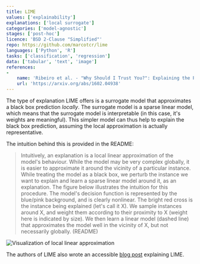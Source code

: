 ```yaml
---
title: LIME
values: ['explainability']
explanations: ['local surrogate']
categories: ['model-agnostic']
stages: ['post-hoc']
licence: 'BSD 2-Clause "Simplified"'
repo: https://github.com/marcotcr/lime
languages: ['Python', 'R']
tasks: ['classification', 'regression']
data: ['tabular', 'text', 'image']
references: 
- 
    name: 'Ribeiro et al. - "Why Should I Trust You?": Explaining the Predictions of Any Classifier'
    url: 'https://arxiv.org/abs/1602.04938'
---
```


The type of explanation LIME offers is a surrogate model that approximates a black box prediction *locally*.
The surrogate model is a sparse linear model, which means that the surrogate model is interpretable (in this case, it's weights are meaningful).
This simpler model can thus help to explain the black box prediction, assuming the local approximation is actually representative.

The intuition behind this is provided in the README:

> Intuitively, an explanation is a local linear approximation of the model's behaviour. While the model may be very complex globally, it is easier to approximate it around the vicinity of a particular instance. While treating the model as a black box, we perturb the instance we want to explain and learn a sparse linear model around it, as an explanation. The figure below illustrates the intuition for this procedure. The model's decision function is represented by the blue/pink background, and is clearly nonlinear. The bright red cross is the instance being explained (let's call it X). We sample instances around X, and weight them according to their proximity to X (weight here is indicated by size). We then learn a linear model (dashed line) that approximates the model well in the vicinity of X, but not necessarily globally. (README)

![Visualization of local linear approximation](https://raw.githubusercontent.com/marcotcr/lime/master/doc/images/lime.png)

The authors of LIME also wrote an accessible [blog post](https://www.oreilly.com/content/introduction-to-local-interpretable-model-agnostic-explanations-lime/) explaining LIME.

